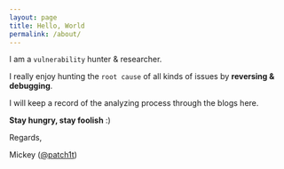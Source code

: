 ```yaml
---
layout: page
title: Hello, World
permalink: /about/
---
```


I am a `vulnerability` hunter & researcher.

I really enjoy hunting the `root cause` of all kinds of issues by __reversing & debugging__.

I will keep a record of the analyzing process through the blogs here.



__Stay hungry, stay foolish__ :)



Regards,

Mickey ([@patch1t](https://twitter.com/patch1t))

